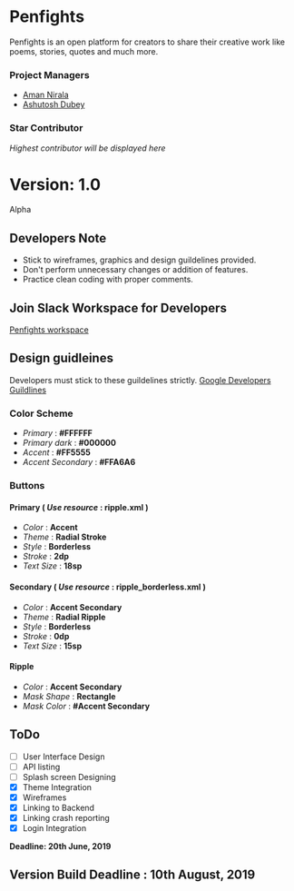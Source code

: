 # Penfights
Penfights is an open platform for creators to share their creative work like poems, stories, quotes and much more.

### Project Managers
- [Aman Nirala](https://www.github.com/amannirala13)
- [Ashutosh Dubey](https://www.github.com/idkashutosh)

### Star Contributor
_Highest contributor will be displayed here_


# Version: __1.0__
Alpha

## Developers Note
- Stick to wireframes, graphics and design guildelines provided. 
- Don't perform unnecessary changes or addition of features. 
- Practice clean coding with proper comments.

## Join Slack Workspace for Developers
[Penfights workspace](https://join.slack.com/t/as-dev-workspace/shared_invite/enQtNjUzMDI0NjY0MzIxLWFmYzk3MzlmYmE5MWVjNDc5YjI4NzY0NDlhYzUzMWEzZjNjNjI1ZWFhZDgxMzY5MmNkMTZmYmMxODJiZTNkNDY)

## Design guidleines
Developers must stick to these guildelines strictly. [Google Developers Guildlines](https://material.io/develop/android/) 
### Color Scheme
- _Primary_ : __#FFFFFF__
- _Primary dark_ : __#000000__
- _Accent_ : __#FF5555__
- _Accent Secondary_ : __#FFA6A6__
### Buttons
#### Primary ( _Use resource_ : __ripple.xml__ )
- _Color_ : __Accent__
- _Theme_ : __Radial Stroke__
- _Style_ : __Borderless__
- _Stroke_ : __2dp__
- _Text Size_ : __18sp__ 

#### Secondary ( _Use resource_ : __ripple_borderless.xml__ )
- _Color_ : __Accent Secondary__
- _Theme_ : __Radial Ripple__
- _Style_ : __Borderless__
- _Stroke_ : __0dp__
- _Text Size_ : __15sp__ 
#### Ripple
- _Color_ : __Accent Secondary__
- _Mask Shape_ : __Rectangle__
- _Mask Color_ : __#Accent Secondary__

## ToDo
- [ ] User Interface Design
- [ ] API listing
- [ ] Splash screen Designing
- [x] Theme Integration
- [x] Wireframes
- [x] Linking to Backend
- [x] Linking crash reporting
- [x] Login Integration

__Deadline: 20th June, 2019__

## Version Build Deadline : 10th August, 2019
